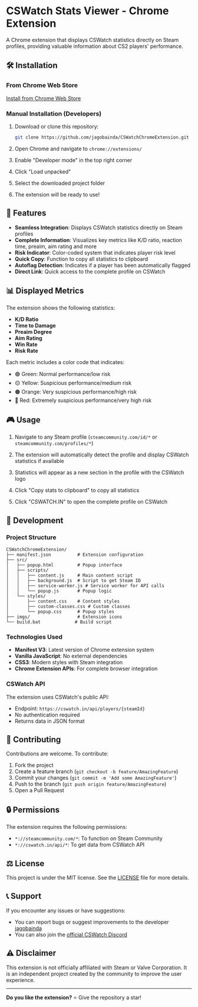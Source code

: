 # CSWatch Stats Viewer - Chrome Extension

A Chrome extension that displays CSWatch statistics directly on Steam profiles, providing valuable information about CS2 players' performance.

## 🛠️ Installation

### From Chrome Web Store

[Install from Chrome Web Store](https://google.com)

### Manual Installation (Developers)

1. Download or clone this repository:

    ```bash
    git clone https://github.com/jagobainda/CSWatchChromeExtension.git
    ```

2. Open Chrome and navigate to `chrome://extensions/`

3. Enable "Developer mode" in the top right corner

4. Click "Load unpacked"

5. Select the downloaded project folder

6. The extension will be ready to use!

## 🚀 Features

-   **Seamless Integration**: Displays CSWatch statistics directly on Steam profiles
-   **Complete Information**: Visualizes key metrics like K/D ratio, reaction time, preaim, aim rating and more
-   **Risk Indicator**: Color-coded system that indicates player risk level
-   **Quick Copy**: Function to copy all statistics to clipboard
-   **Autoflag Detection**: Indicates if a player has been automatically flagged
-   **Direct Link**: Quick access to the complete profile on CSWatch

## 📊 Displayed Metrics

The extension shows the following statistics:

-   **K/D Ratio**
-   **Time to Damage**
-   **Preaim Degree**
-   **Aim Rating**
-   **Win Rate**
-   **Risk Rate**

Each metric includes a color code that indicates:

-   🟢 Green: Normal performance/low risk
-   🟡 Yellow: Suspicious performance/medium risk
-   🟠 Orange: Very suspicious performance/high risk
-   🔴 Red: Extremely suspicious performance/very high risk

## 🎮 Usage

1. Navigate to any Steam profile (`steamcommunity.com/id/*` or `steamcommunity.com/profiles/*`)

2. The extension will automatically detect the profile and display CSWatch statistics if available

3. Statistics will appear as a new section in the profile with the CSWatch logo

4. Click "Copy stats to clipboard" to copy all statistics

5. Click "CSWATCH.IN" to open the complete profile on CSWatch

## 🔧 Development

### Project Structure

```
CSWatchChromeExtension/
├── manifest.json          # Extension configuration
├── src/
│   ├── popup.html         # Popup interface
│   ├── scripts/
│   │   ├── content.js     # Main content script
│   │   ├── background.js  # Script to get Steam ID
│   │   ├── service-worker.js # Service worker for API calls
│   │   └── popup.js       # Popup logic
│   └── styles/
│       ├── content.css    # Content styles
│       ├── custom-classes.css # Custom classes
│       └── popup.css      # Popup styles
├── imgs/                  # Extension icons
└── build.bat             # Build script
```

### Technologies Used

-   **Manifest V3**: Latest version of Chrome extension system
-   **Vanilla JavaScript**: No external dependencies
-   **CSS3**: Modern styles with Steam integration
-   **Chrome Extension APIs**: For complete browser integration

### CSWatch API

The extension uses CSWatch's public API:

-   Endpoint: `https://cswatch.in/api/players/{steamId}`
-   No authentication required
-   Returns data in JSON format

## 🤝 Contributing

Contributions are welcome. To contribute:

1. Fork the project
2. Create a feature branch (`git checkout -b feature/AmazingFeature`)
3. Commit your changes (`git commit -m 'Add some AmazingFeature'`)
4. Push to the branch (`git push origin feature/AmazingFeature`)
5. Open a Pull Request

## 🔒 Permissions

The extension requires the following permissions:

-   `*://steamcommunity.com/*`: To function on Steam Community
-   `*://cswatch.in/api/*`: To get data from CSWatch API

## ⚖️ License

This project is under the MIT license. See the [LICENSE](LICENSE) file for more details.

## 📞 Support

If you encounter any issues or have suggestions:

-   You can report bugs or suggest improvements to the developer [jagobainda](https://github.com/jagobainda)
-   You can also join the [official CSWatch Discord](https://discord.gg/EDwBUzU95p)

## ⚠️ Disclaimer

This extension is not officially affiliated with Steam or Valve Corporation. It is an independent project created by the community to improve the user experience.

---

**Do you like the extension?** ⭐ Give the repository a star!
